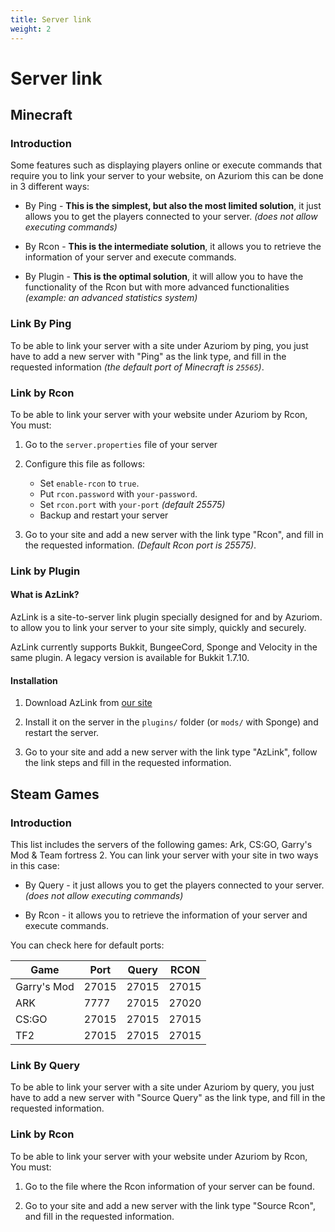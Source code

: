 ```yaml
---
title: Server link
weight: 2
---
```


# Server link

## Minecraft

### Introduction

Some features such as displaying players online or
execute commands that require you to link your server to your
website, on Azuriom this can be done in 3 different ways:

* By Ping - **This is the simplest, but also the most limited solution**, it just allows you to get 
the players connected to your server. _(does not allow executing commands)_

* By Rcon - **This is the intermediate solution**, it allows you to retrieve the information 
of your server and execute commands.

* By Plugin - **This is the optimal solution**, it will allow you to have the functionality of the Rcon 
but with more advanced functionalities _(example: an advanced statistics system)_

### Link By Ping

To be able to link your server with a site under Azuriom by ping, 
you just have to add a new server with "Ping" as the link type,
and fill in the requested information _(the default port of Minecraft is `25565`)_.

### Link by Rcon

To be able to link your server with your website under Azuriom by Rcon, 
You must:

1. Go to the `server.properties` file of your server

1. Configure this file as follows:
    * Set `enable-rcon` to `true`.
    * Put `rcon.password` with `your-password`.
    * Set `rcon.port` with `your-port` _(default 25575)_
    * Backup and restart your server
   
1. Go to your site and add a new server with the link type "Rcon",
and fill in the requested information. _(Default Rcon port is 25575)_.

### Link by Plugin

#### What is AzLink?

AzLink is a site-to-server link plugin specially designed for and by Azuriom. 
to allow you to link your server to your site simply, quickly and securely.

AzLink currently supports Bukkit, BungeeCord, Sponge and Velocity in the same plugin.
A legacy version is available for Bukkit 1.7.10.

#### Installation

1. Download AzLink from [our site](https://azuriom.com/azlink)

1. Install it on the server in the `plugins/` folder (or `mods/` with Sponge)
and restart the server.

1. Go to your site and add a new server with the link type "AzLink", 
follow the link steps and fill in the requested information.

## Steam Games

### Introduction

This list includes the servers of the following games: Ark, CS:GO, Garry's Mod & Team fortress 2.
You can link your server with your site in two ways in this case:

* By Query - it just allows you to get 
the players connected to your server. _(does not allow executing commands)_

* By Rcon - it allows you to retrieve the information 
of your server and execute commands.

You can check here for default ports:

|    Game     | Port  | Query | RCON  |
| ----------- | ----- | ----- | ----- |
| Garry's Mod | 27015 | 27015 | 27015 |
|     ARK     | 7777  | 27015 | 27020 |
|   CS:GO     | 27015 | 27015 | 27015 |
|    TF2      | 27015 | 27015 | 27015 |

### Link By Query

To be able to link your server with a site under Azuriom by query, 
you just have to add a new server with "Source Query" as the link type,
and fill in the requested information.

### Link by Rcon

To be able to link your server with your website under Azuriom by Rcon, 
You must:

1. Go to the file where the Rcon information of your server can be found.
   
1. Go to your site and add a new server with the link type "Source Rcon",
and fill in the requested information.
